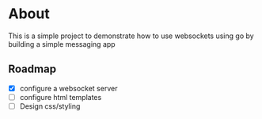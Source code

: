 # About

This is a simple project to demonstrate how to use websockets using go by building a simple messaging app

## Roadmap

- [x] configure a websocket server
- [ ] configure html templates
- [ ] Design css/styling
